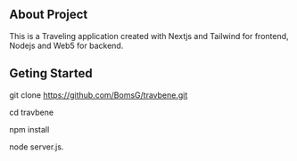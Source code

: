 ## About Project

This is a Traveling application created with Nextjs and Tailwind for frontend, Nodejs and Web5 for backend.

## Geting Started

git clone https://github.com/BomsG/travbene.git

cd travbene

npm install

node server.js.
